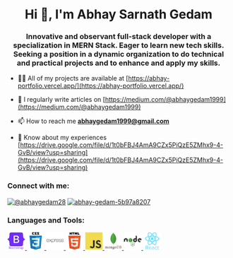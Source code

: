 <h1 align="center">Hi 👋, I'm Abhay Sarnath Gedam</h1>
<h3 align="center">Innovative and observant full-stack developer with a
specialization in MERN Stack. Eager to learn new tech skills.
Seeking a position in a dynamic organization to do technical
and practical projects and to enhance and apply my skills.</h3>

- 👨‍💻 All of my projects are available at [https://abhay-portfolio.vercel.app/](https://abhay-portfolio.vercel.app/)

- 📝 I regularly write articles on [https://medium.com/@abhaygedam1999](https://medium.com/@abhaygedam1999)

- 📫 How to reach me **abhaygedam1999@gmail.com**

- 📄 Know about my experiences [https://drive.google.com/file/d/1t0bFBJ4AmA9CZx5PiQzE5ZMhx9-4-GvB/view?usp=sharing](https://drive.google.com/file/d/1t0bFBJ4AmA9CZx5PiQzE5ZMhx9-4-GvB/view?usp=sharing)

<h3 align="left">Connect with me:</h3>
<p align="left">
<a href="https://twitter.com/@abhaygedam28" target="blank"><img align="center" src="https://raw.githubusercontent.com/rahuldkjain/github-profile-readme-generator/master/src/images/icons/Social/twitter.svg" alt="@abhaygedam28" height="30" width="40" /></a>
<a href="https://linkedin.com/in/abhay-gedam-5b97a8207" target="blank"><img align="center" src="https://raw.githubusercontent.com/rahuldkjain/github-profile-readme-generator/master/src/images/icons/Social/linked-in-alt.svg" alt="abhay-gedam-5b97a8207" height="30" width="40" /></a>
</p>

<h3 align="left">Languages and Tools:</h3>
<p align="left"> <a href="https://getbootstrap.com" target="_blank"> <img src="https://raw.githubusercontent.com/devicons/devicon/master/icons/bootstrap/bootstrap-plain-wordmark.svg" alt="bootstrap" width="40" height="40"/> </a> <a href="https://www.w3schools.com/css/" target="_blank"> <img src="https://raw.githubusercontent.com/devicons/devicon/master/icons/css3/css3-original-wordmark.svg" alt="css3" width="40" height="40"/> </a> <a href="https://expressjs.com" target="_blank"> <img src="https://raw.githubusercontent.com/devicons/devicon/master/icons/express/express-original-wordmark.svg" alt="express" width="40" height="40"/> </a> <a href="https://www.w3.org/html/" target="_blank"> <img src="https://raw.githubusercontent.com/devicons/devicon/master/icons/html5/html5-original-wordmark.svg" alt="html5" width="40" height="40"/> </a> <a href="https://developer.mozilla.org/en-US/docs/Web/JavaScript" target="_blank"> <img src="https://raw.githubusercontent.com/devicons/devicon/master/icons/javascript/javascript-original.svg" alt="javascript" width="40" height="40"/> </a> <a href="https://www.mongodb.com/" target="_blank"> <img src="https://raw.githubusercontent.com/devicons/devicon/master/icons/mongodb/mongodb-original-wordmark.svg" alt="mongodb" width="40" height="40"/> </a> <a href="https://nodejs.org" target="_blank"> <img src="https://raw.githubusercontent.com/devicons/devicon/master/icons/nodejs/nodejs-original-wordmark.svg" alt="nodejs" width="40" height="40"/> </a> <a href="https://reactjs.org/" target="_blank"> <img src="https://raw.githubusercontent.com/devicons/devicon/master/icons/react/react-original-wordmark.svg" alt="react" width="40" height="40"/> </a> </p>
